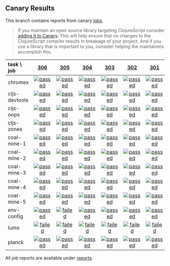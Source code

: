 ## Canary Results

This branch contains reports from canary [jobs](https://github.com/cljs-oss/canary/tree/jobs).

> If you maintain an open source library targeting ClojureScript consider [adding it to Canary](https://github.com/cljs-oss/canary/tree/master#how-to-participate). This will help ensure that no changes to the ClojureScript compiler results in breakage of your project. And if you use a library that is important to you, consider helping the maintainers accomplish this.

[//]: # (begin_overview_table)

| task \ job | <a href="reports/2018/03/14/job-000306-1.10.162-ee68db2" title="job #306 finished on 2018-03-14">306</a> | <a href="reports/2018/03/13/job-000305-1.10.160-7a5a65c" title="job #305 finished on 2018-03-13">305</a> | <a href="reports/2018/03/12/job-000304-1.10.160-7a5a65c" title="job #304 finished on 2018-03-12">304</a> | <a href="reports/2018/03/11/job-000303-1.10.155-56c774b" title="job #303 finished on 2018-03-11">303</a> | <a href="reports/2018/03/10/job-000302-1.10.153-92cbedd" title="job #302 finished on 2018-03-10">302</a> | <a href="reports/2018/03/09/job-000301-1.10.152-e714713" title="job #301 finished on 2018-03-09">301</a> | <a href="reports/2018/03/08/job-000300-1.10.146-be5548b" title="job #300 finished on 2018-03-08">300</a> | <a href="reports/2018/03/07/job-000299-1.10.138-7aca40c" title="job #299 finished on 2018-03-07">299</a> | <a href="reports/2018/03/06/job-000298-1.10.134-54b0486" title="job #298 finished on 2018-03-06">298</a> | <a href="reports/2018/03/05/job-000297-1.10.132-92ccc3b" title="job #297 finished on 2018-03-05">297</a> |
| :--- | :---: | :---: | :---: | :---: | :---: | :---: | :---: | :---: | :---: | :---: |
| chromex | <a href="reports/2018/03/14/job-000306-1.10.162-ee68db2#-chromex"><img title="passed" src="http://box.binaryage.com/s-passed.svg"><a> | <a href="reports/2018/03/13/job-000305-1.10.160-7a5a65c#-chromex"><img title="passed" src="http://box.binaryage.com/s-passed.svg"><a> | <a href="reports/2018/03/12/job-000304-1.10.160-7a5a65c#-chromex"><img title="passed" src="http://box.binaryage.com/s-passed.svg"><a> | <a href="reports/2018/03/11/job-000303-1.10.155-56c774b#-chromex"><img title="passed" src="http://box.binaryage.com/s-passed.svg"><a> | <a href="reports/2018/03/10/job-000302-1.10.153-92cbedd#-chromex"><img title="passed" src="http://box.binaryage.com/s-passed.svg"><a> | <a href="reports/2018/03/09/job-000301-1.10.152-e714713#-chromex"><img title="passed" src="http://box.binaryage.com/s-passed.svg"><a> | <a href="reports/2018/03/08/job-000300-1.10.146-be5548b#-chromex"><img title="passed" src="http://box.binaryage.com/s-passed.svg"><a> | <a href="reports/2018/03/07/job-000299-1.10.138-7aca40c#-chromex"><img title="passed" src="http://box.binaryage.com/s-passed.svg"><a> | <a href="reports/2018/03/06/job-000298-1.10.134-54b0486#-chromex"><img title="passed" src="http://box.binaryage.com/s-passed.svg"><a> | <a href="reports/2018/03/05/job-000297-1.10.132-92ccc3b#-chromex"><img title="passed" src="http://box.binaryage.com/s-passed.svg"><a> |
| cljs-devtools | <a href="reports/2018/03/14/job-000306-1.10.162-ee68db2#-cljs-devtools"><img title="passed" src="http://box.binaryage.com/s-passed.svg"><a> | <a href="reports/2018/03/13/job-000305-1.10.160-7a5a65c#-cljs-devtools"><img title="passed" src="http://box.binaryage.com/s-passed.svg"><a> | <a href="reports/2018/03/12/job-000304-1.10.160-7a5a65c#-cljs-devtools"><img title="passed" src="http://box.binaryage.com/s-passed.svg"><a> | <a href="reports/2018/03/11/job-000303-1.10.155-56c774b#-cljs-devtools"><img title="passed" src="http://box.binaryage.com/s-passed.svg"><a> | <a href="reports/2018/03/10/job-000302-1.10.153-92cbedd#-cljs-devtools"><img title="passed" src="http://box.binaryage.com/s-passed.svg"><a> | <a href="reports/2018/03/09/job-000301-1.10.152-e714713#-cljs-devtools"><img title="passed" src="http://box.binaryage.com/s-passed.svg"><a> | <a href="reports/2018/03/08/job-000300-1.10.146-be5548b#-cljs-devtools"><img title="passed" src="http://box.binaryage.com/s-passed.svg"><a> | <a href="reports/2018/03/07/job-000299-1.10.138-7aca40c#-cljs-devtools"><img title="passed" src="http://box.binaryage.com/s-passed.svg"><a> | <a href="reports/2018/03/06/job-000298-1.10.134-54b0486#-cljs-devtools"><img title="passed" src="http://box.binaryage.com/s-passed.svg"><a> | <a href="reports/2018/03/05/job-000297-1.10.132-92ccc3b#-cljs-devtools"><img title="passed" src="http://box.binaryage.com/s-passed.svg"><a> |
| cljs-oops | <a href="reports/2018/03/14/job-000306-1.10.162-ee68db2#-cljs-oops"><img title="passed" src="http://box.binaryage.com/s-passed.svg"><a> | <a href="reports/2018/03/13/job-000305-1.10.160-7a5a65c#-cljs-oops"><img title="passed" src="http://box.binaryage.com/s-passed.svg"><a> | <a href="reports/2018/03/12/job-000304-1.10.160-7a5a65c#-cljs-oops"><img title="passed" src="http://box.binaryage.com/s-passed.svg"><a> | <a href="reports/2018/03/11/job-000303-1.10.155-56c774b#-cljs-oops"><img title="passed" src="http://box.binaryage.com/s-passed.svg"><a> | <a href="reports/2018/03/10/job-000302-1.10.153-92cbedd#-cljs-oops"><img title="passed" src="http://box.binaryage.com/s-passed.svg"><a> | <a href="reports/2018/03/09/job-000301-1.10.152-e714713#-cljs-oops"><img title="passed" src="http://box.binaryage.com/s-passed.svg"><a> | <a href="reports/2018/03/08/job-000300-1.10.146-be5548b#-cljs-oops"><img title="passed" src="http://box.binaryage.com/s-passed.svg"><a> | <a href="reports/2018/03/07/job-000299-1.10.138-7aca40c#-cljs-oops"><img title="passed" src="http://box.binaryage.com/s-passed.svg"><a> | <a href="reports/2018/03/06/job-000298-1.10.134-54b0486#-cljs-oops"><img title="passed" src="http://box.binaryage.com/s-passed.svg"><a> | <a href="reports/2018/03/05/job-000297-1.10.132-92ccc3b#-cljs-oops"><img title="passed" src="http://box.binaryage.com/s-passed.svg"><a> |
| cljs-zones | <a href="reports/2018/03/14/job-000306-1.10.162-ee68db2#-cljs-zones"><img title="passed" src="http://box.binaryage.com/s-passed.svg"><a> | <a href="reports/2018/03/13/job-000305-1.10.160-7a5a65c#-cljs-zones"><img title="passed" src="http://box.binaryage.com/s-passed.svg"><a> | <a href="reports/2018/03/12/job-000304-1.10.160-7a5a65c#-cljs-zones"><img title="passed" src="http://box.binaryage.com/s-passed.svg"><a> | <a href="reports/2018/03/11/job-000303-1.10.155-56c774b#-cljs-zones"><img title="passed" src="http://box.binaryage.com/s-passed.svg"><a> | <a href="reports/2018/03/10/job-000302-1.10.153-92cbedd#-cljs-zones"><img title="passed" src="http://box.binaryage.com/s-passed.svg"><a> | <a href="reports/2018/03/09/job-000301-1.10.152-e714713#-cljs-zones"><img title="passed" src="http://box.binaryage.com/s-passed.svg"><a> | <a href="reports/2018/03/08/job-000300-1.10.146-be5548b#-cljs-zones"><img title="passed" src="http://box.binaryage.com/s-passed.svg"><a> | <a href="reports/2018/03/07/job-000299-1.10.138-7aca40c#-cljs-zones"><img title="passed" src="http://box.binaryage.com/s-passed.svg"><a> | <a href="reports/2018/03/06/job-000298-1.10.134-54b0486#-cljs-zones"><img title="passed" src="http://box.binaryage.com/s-passed.svg"><a> | <a href="reports/2018/03/05/job-000297-1.10.132-92ccc3b#-cljs-zones"><img title="passed" src="http://box.binaryage.com/s-passed.svg"><a> |
| coal-mine-1 | <a href="reports/2018/03/14/job-000306-1.10.162-ee68db2#-coal-mine-1"><img title="passed" src="http://box.binaryage.com/s-passed.svg"><a> | <a href="reports/2018/03/13/job-000305-1.10.160-7a5a65c#-coal-mine-1"><img title="passed" src="http://box.binaryage.com/s-passed.svg"><a> | <a href="reports/2018/03/12/job-000304-1.10.160-7a5a65c#-coal-mine-1"><img title="passed" src="http://box.binaryage.com/s-passed.svg"><a> | <a href="reports/2018/03/11/job-000303-1.10.155-56c774b#-coal-mine-1"><img title="passed" src="http://box.binaryage.com/s-passed.svg"><a> | <a href="reports/2018/03/10/job-000302-1.10.153-92cbedd#-coal-mine-1"><img title="passed" src="http://box.binaryage.com/s-passed.svg"><a> | <a href="reports/2018/03/09/job-000301-1.10.152-e714713#-coal-mine-1"><img title="passed" src="http://box.binaryage.com/s-passed.svg"><a> | <a href="reports/2018/03/08/job-000300-1.10.146-be5548b#-coal-mine-1"><img title="passed" src="http://box.binaryage.com/s-passed.svg"><a> | <a href="reports/2018/03/07/job-000299-1.10.138-7aca40c#-coal-mine-1"><img title="passed" src="http://box.binaryage.com/s-passed.svg"><a> | <a href="reports/2018/03/06/job-000298-1.10.134-54b0486#-coal-mine-1"><img title="passed" src="http://box.binaryage.com/s-passed.svg"><a> | <a href="reports/2018/03/05/job-000297-1.10.132-92ccc3b#-coal-mine-1"><img title="passed" src="http://box.binaryage.com/s-passed.svg"><a> |
| coal-mine-2 | <a href="reports/2018/03/14/job-000306-1.10.162-ee68db2#-coal-mine-2"><img title="passed" src="http://box.binaryage.com/s-passed.svg"><a> | <a href="reports/2018/03/13/job-000305-1.10.160-7a5a65c#-coal-mine-2"><img title="passed" src="http://box.binaryage.com/s-passed.svg"><a> | <a href="reports/2018/03/12/job-000304-1.10.160-7a5a65c#-coal-mine-2"><img title="passed" src="http://box.binaryage.com/s-passed.svg"><a> | <a href="reports/2018/03/11/job-000303-1.10.155-56c774b#-coal-mine-2"><img title="passed" src="http://box.binaryage.com/s-passed.svg"><a> | <a href="reports/2018/03/10/job-000302-1.10.153-92cbedd#-coal-mine-2"><img title="passed" src="http://box.binaryage.com/s-passed.svg"><a> | <a href="reports/2018/03/09/job-000301-1.10.152-e714713#-coal-mine-2"><img title="passed" src="http://box.binaryage.com/s-passed.svg"><a> | <a href="reports/2018/03/08/job-000300-1.10.146-be5548b#-coal-mine-2"><img title="passed" src="http://box.binaryage.com/s-passed.svg"><a> | <a href="reports/2018/03/07/job-000299-1.10.138-7aca40c#-coal-mine-2"><img title="passed" src="http://box.binaryage.com/s-passed.svg"><a> | <a href="reports/2018/03/06/job-000298-1.10.134-54b0486#-coal-mine-2"><img title="passed" src="http://box.binaryage.com/s-passed.svg"><a> | <a href="reports/2018/03/05/job-000297-1.10.132-92ccc3b#-coal-mine-2"><img title="passed" src="http://box.binaryage.com/s-passed.svg"><a> |
| coal-mine-3 | <a href="reports/2018/03/14/job-000306-1.10.162-ee68db2#-coal-mine-3"><img title="passed" src="http://box.binaryage.com/s-passed.svg"><a> | <a href="reports/2018/03/13/job-000305-1.10.160-7a5a65c#-coal-mine-3"><img title="passed" src="http://box.binaryage.com/s-passed.svg"><a> | <a href="reports/2018/03/12/job-000304-1.10.160-7a5a65c#-coal-mine-3"><img title="passed" src="http://box.binaryage.com/s-passed.svg"><a> | <a href="reports/2018/03/11/job-000303-1.10.155-56c774b#-coal-mine-3"><img title="passed" src="http://box.binaryage.com/s-passed.svg"><a> | <a href="reports/2018/03/10/job-000302-1.10.153-92cbedd#-coal-mine-3"><img title="passed" src="http://box.binaryage.com/s-passed.svg"><a> | <a href="reports/2018/03/09/job-000301-1.10.152-e714713#-coal-mine-3"><img title="passed" src="http://box.binaryage.com/s-passed.svg"><a> | <a href="reports/2018/03/08/job-000300-1.10.146-be5548b#-coal-mine-3"><img title="passed" src="http://box.binaryage.com/s-passed.svg"><a> | <a href="reports/2018/03/07/job-000299-1.10.138-7aca40c#-coal-mine-3"><img title="passed" src="http://box.binaryage.com/s-passed.svg"><a> | <a href="reports/2018/03/06/job-000298-1.10.134-54b0486#-coal-mine-3"><img title="passed" src="http://box.binaryage.com/s-passed.svg"><a> | <a href="reports/2018/03/05/job-000297-1.10.132-92ccc3b#-coal-mine-3"><img title="passed" src="http://box.binaryage.com/s-passed.svg"><a> |
| coal-mine-4 | <a href="reports/2018/03/14/job-000306-1.10.162-ee68db2#-coal-mine-4"><img title="passed" src="http://box.binaryage.com/s-passed.svg"><a> | <a href="reports/2018/03/13/job-000305-1.10.160-7a5a65c#-coal-mine-4"><img title="passed" src="http://box.binaryage.com/s-passed.svg"><a> | <a href="reports/2018/03/12/job-000304-1.10.160-7a5a65c#-coal-mine-4"><img title="passed" src="http://box.binaryage.com/s-passed.svg"><a> | <a href="reports/2018/03/11/job-000303-1.10.155-56c774b#-coal-mine-4"><img title="passed" src="http://box.binaryage.com/s-passed.svg"><a> | <a href="reports/2018/03/10/job-000302-1.10.153-92cbedd#-coal-mine-4"><img title="passed" src="http://box.binaryage.com/s-passed.svg"><a> | <a href="reports/2018/03/09/job-000301-1.10.152-e714713#-coal-mine-4"><img title="passed" src="http://box.binaryage.com/s-passed.svg"><a> | <a href="reports/2018/03/08/job-000300-1.10.146-be5548b#-coal-mine-4"><img title="passed" src="http://box.binaryage.com/s-passed.svg"><a> | <a href="reports/2018/03/07/job-000299-1.10.138-7aca40c#-coal-mine-4"><img title="passed" src="http://box.binaryage.com/s-passed.svg"><a> | <a href="reports/2018/03/06/job-000298-1.10.134-54b0486#-coal-mine-4"><img title="passed" src="http://box.binaryage.com/s-passed.svg"><a> | <a href="reports/2018/03/05/job-000297-1.10.132-92ccc3b#-coal-mine-4"><img title="passed" src="http://box.binaryage.com/s-passed.svg"><a> |
| coal-mine-5 | <a href="reports/2018/03/14/job-000306-1.10.162-ee68db2#-coal-mine-5"><img title="passed" src="http://box.binaryage.com/s-passed.svg"><a> | <a href="reports/2018/03/13/job-000305-1.10.160-7a5a65c#-coal-mine-5"><img title="passed" src="http://box.binaryage.com/s-passed.svg"><a> | <a href="reports/2018/03/12/job-000304-1.10.160-7a5a65c#-coal-mine-5"><img title="passed" src="http://box.binaryage.com/s-passed.svg"><a> | <a href="reports/2018/03/11/job-000303-1.10.155-56c774b#-coal-mine-5"><img title="passed" src="http://box.binaryage.com/s-passed.svg"><a> | <a href="reports/2018/03/10/job-000302-1.10.153-92cbedd#-coal-mine-5"><img title="passed" src="http://box.binaryage.com/s-passed.svg"><a> | <a href="reports/2018/03/09/job-000301-1.10.152-e714713#-coal-mine-5"><img title="passed" src="http://box.binaryage.com/s-passed.svg"><a> | <a href="reports/2018/03/08/job-000300-1.10.146-be5548b#-coal-mine-5"><img title="passed" src="http://box.binaryage.com/s-passed.svg"><a> | <a href="reports/2018/03/07/job-000299-1.10.138-7aca40c#-coal-mine-5"><img title="passed" src="http://box.binaryage.com/s-passed.svg"><a> | <a href="reports/2018/03/06/job-000298-1.10.134-54b0486#-coal-mine-5"><img title="passed" src="http://box.binaryage.com/s-passed.svg"><a> | <a href="reports/2018/03/05/job-000297-1.10.132-92ccc3b#-coal-mine-5"><img title="passed" src="http://box.binaryage.com/s-passed.svg"><a> |
| env-config | <a href="reports/2018/03/14/job-000306-1.10.162-ee68db2#-env-config"><img title="passed" src="http://box.binaryage.com/s-passed.svg"><a> | <a href="reports/2018/03/13/job-000305-1.10.160-7a5a65c#-env-config"><img title="failed" src="http://box.binaryage.com/s-failed.svg"><a> | <a href="reports/2018/03/12/job-000304-1.10.160-7a5a65c#-env-config"><img title="passed" src="http://box.binaryage.com/s-passed.svg"><a> | <a href="reports/2018/03/11/job-000303-1.10.155-56c774b#-env-config"><img title="passed" src="http://box.binaryage.com/s-passed.svg"><a> | <a href="reports/2018/03/10/job-000302-1.10.153-92cbedd#-env-config"><img title="passed" src="http://box.binaryage.com/s-passed.svg"><a> | <a href="reports/2018/03/09/job-000301-1.10.152-e714713#-env-config"><img title="passed" src="http://box.binaryage.com/s-passed.svg"><a> | <a href="reports/2018/03/08/job-000300-1.10.146-be5548b#-env-config"><img title="passed" src="http://box.binaryage.com/s-passed.svg"><a> | <a href="reports/2018/03/07/job-000299-1.10.138-7aca40c#-env-config"><img title="passed" src="http://box.binaryage.com/s-passed.svg"><a> | <a href="reports/2018/03/06/job-000298-1.10.134-54b0486#-env-config"><img title="passed" src="http://box.binaryage.com/s-passed.svg"><a> | <a href="reports/2018/03/05/job-000297-1.10.132-92ccc3b#-env-config"><img title="passed" src="http://box.binaryage.com/s-passed.svg"><a> |
| lumo | <a href="reports/2018/03/14/job-000306-1.10.162-ee68db2#-lumo"><img title="failed" src="http://box.binaryage.com/s-failed.svg"><a> | <a href="reports/2018/03/13/job-000305-1.10.160-7a5a65c#-lumo"><img title="failed" src="http://box.binaryage.com/s-failed.svg"><a> | <a href="reports/2018/03/12/job-000304-1.10.160-7a5a65c#-lumo"><img title="failed" src="http://box.binaryage.com/s-failed.svg"><a> | <a href="reports/2018/03/11/job-000303-1.10.155-56c774b#-lumo"><img title="failed" src="http://box.binaryage.com/s-failed.svg"><a> | <a href="reports/2018/03/10/job-000302-1.10.153-92cbedd#-lumo"><img title="failed" src="http://box.binaryage.com/s-failed.svg"><a> | <a href="reports/2018/03/09/job-000301-1.10.152-e714713#-lumo"><img title="failed" src="http://box.binaryage.com/s-failed.svg"><a> | <a href="reports/2018/03/08/job-000300-1.10.146-be5548b#-lumo"><img title="failed" src="http://box.binaryage.com/s-failed.svg"><a> | <a href="reports/2018/03/07/job-000299-1.10.138-7aca40c#-lumo"><img title="failed" src="http://box.binaryage.com/s-failed.svg"><a> | <a href="reports/2018/03/06/job-000298-1.10.134-54b0486#-lumo"><img title="failed" src="http://box.binaryage.com/s-failed.svg"><a> | <a href="reports/2018/03/05/job-000297-1.10.132-92ccc3b#-lumo"><img title="failed" src="http://box.binaryage.com/s-failed.svg"><a> |
| planck | <a href="reports/2018/03/14/job-000306-1.10.162-ee68db2#-planck"><img title="passed" src="http://box.binaryage.com/s-passed.svg"><a> | <a href="reports/2018/03/13/job-000305-1.10.160-7a5a65c#-planck"><img title="passed" src="http://box.binaryage.com/s-passed.svg"><a> | <a href="reports/2018/03/12/job-000304-1.10.160-7a5a65c#-planck"><img title="passed" src="http://box.binaryage.com/s-passed.svg"><a> | <a href="reports/2018/03/11/job-000303-1.10.155-56c774b#-planck"><img title="passed" src="http://box.binaryage.com/s-passed.svg"><a> | <a href="reports/2018/03/10/job-000302-1.10.153-92cbedd#-planck"><img title="passed" src="http://box.binaryage.com/s-passed.svg"><a> | <a href="reports/2018/03/09/job-000301-1.10.152-e714713#-planck"><img title="passed" src="http://box.binaryage.com/s-passed.svg"><a> | <a href="reports/2018/03/08/job-000300-1.10.146-be5548b#-planck"><img title="passed" src="http://box.binaryage.com/s-passed.svg"><a> | <a href="reports/2018/03/07/job-000299-1.10.138-7aca40c#-planck"><img title="passed" src="http://box.binaryage.com/s-passed.svg"><a> | <a href="reports/2018/03/06/job-000298-1.10.134-54b0486#-planck"><img title="passed" src="http://box.binaryage.com/s-passed.svg"><a> | <a href="reports/2018/03/05/job-000297-1.10.132-92ccc3b#-planck"><img title="passed" src="http://box.binaryage.com/s-passed.svg"><a> |

[//]: # (end_overview_table)

All job reports are available under [reports](reports).
